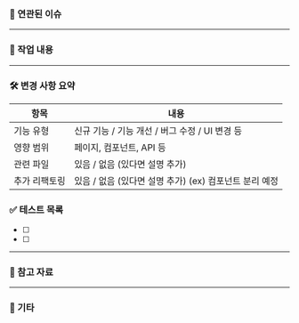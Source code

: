 ### 🚀 연관된 이슈

<!-- 작업과 직접 연결된 이슈 번호를 명시해주세요 -->

---

### 📝 작업 내용

<!-- 이번 PR에서 작업한 내용을 설명해주세요 -->

---

### 🛠 변경 사항 요약

| 항목          | 내용                                                   |
| ------------- | ------------------------------------------------------ |
| 기능 유형     | 신규 기능 / 기능 개선 / 버그 수정 / UI 변경 등         |
| 영향 범위     | 페이지, 컴포넌트, API 등                               |
| 관련 파일     | 있음 / 없음 (있다면 설명 추가)                         |
| 추가 리팩토링 | 있음 / 없음 (있다면 설명 추가) (ex) 컴포넌트 분리 예정 |

### ✅ 테스트 목록

- [ ]
- [ ]

---

### 📎 참고 자료

<!-- 디자인 시안, 기획 문서, 관련 링크 등 참고할 만한 자료가 있다면 첨부해주세요
- [Figma 시안](https://figma.com/xyz)
- [기획 노션 문서](https://notion.so/project/abc) -->

---

### 📌 기타

<!-- 추가로 공유하고 싶은 내용이 있다면 자유롭게 작성해주세요
- 코드 리팩토링 대상이지만 현재는 기능 우선으로 구현했습니다 (추후 리팩토링 예정) -->
